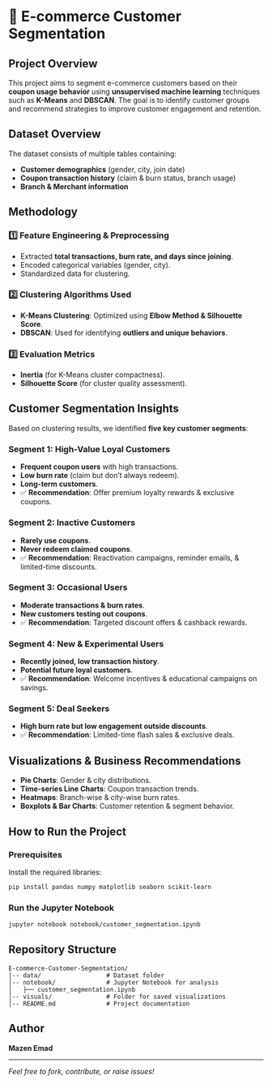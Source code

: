# 📌 E-commerce Customer Segmentation

##  Project Overview
This project aims to segment e-commerce customers based on their **coupon usage behavior** using **unsupervised machine learning** techniques such as **K-Means** and **DBSCAN**. The goal is to identify customer groups and recommend strategies to improve customer engagement and retention.

##  Dataset Overview
The dataset consists of multiple tables containing:
- **Customer demographics** (gender, city, join date)
- **Coupon transaction history** (claim & burn status, branch usage)
- **Branch & Merchant information**

##  Methodology
### 1️⃣ **Feature Engineering & Preprocessing**
- Extracted **total transactions, burn rate, and days since joining**.
- Encoded categorical variables (gender, city).
- Standardized data for clustering.

### 2️⃣ **Clustering Algorithms Used**
- **K-Means Clustering**: Optimized using **Elbow Method & Silhouette Score**.
- **DBSCAN**: Used for identifying **outliers and unique behaviors**.

### 3️⃣ **Evaluation Metrics**
- **Inertia** (for K-Means cluster compactness).
- **Silhouette Score** (for cluster quality assessment).

##  Customer Segmentation Insights
Based on clustering results, we identified **five key customer segments**:

### **Segment 1: High-Value Loyal Customers**
- **Frequent coupon users** with high transactions.
- **Low burn rate** (claim but don’t always redeem).
- **Long-term customers**.
- ✅ **Recommendation**: Offer premium loyalty rewards & exclusive coupons.

### **Segment 2: Inactive Customers**
- **Rarely use coupons**.
- **Never redeem claimed coupons**.
- ✅ **Recommendation**: Reactivation campaigns, reminder emails, & limited-time discounts.

### **Segment 3: Occasional Users**
- **Moderate transactions & burn rates**.
- **New customers testing out coupons**.
- ✅ **Recommendation**: Targeted discount offers & cashback rewards.

### **Segment 4: New & Experimental Users**
- **Recently joined, low transaction history**.
- **Potential future loyal customers**.
- ✅ **Recommendation**: Welcome incentives & educational campaigns on savings.

### **Segment 5: Deal Seekers**
- **High burn rate but low engagement outside discounts**.
- ✅ **Recommendation**: Limited-time flash sales & exclusive deals.

##  Visualizations & Business Recommendations
- **Pie Charts**: Gender & city distributions.
- **Time-series Line Charts**: Coupon transaction trends.
- **Heatmaps**: Branch-wise & city-wise burn rates.
- **Boxplots & Bar Charts**: Customer retention & segment behavior.

##  How to Run the Project
###  **Prerequisites**
Install the required libraries:
```bash
pip install pandas numpy matplotlib seaborn scikit-learn
```

###  **Run the Jupyter Notebook**
```bash
jupyter notebook notebook/customer_segmentation.ipynb
```

##  Repository Structure
```
E-commerce-Customer-Segmentation/
│-- data/                  # Dataset folder
│-- notebook/              # Jupyter Notebook for analysis
│   ├── customer_segmentation.ipynb
│-- visuals/               # Folder for saved visualizations
│-- README.md              # Project documentation
```

##  Author
**Mazen Emad**

---
 *Feel free to fork, contribute, or raise issues!* 

